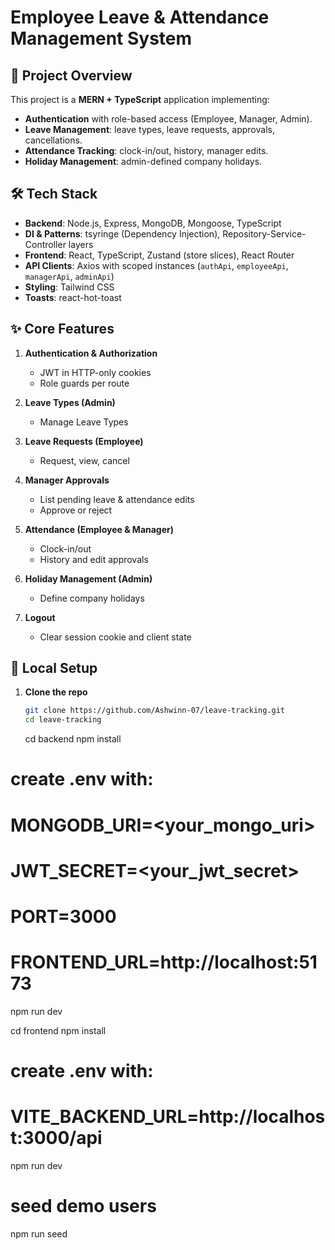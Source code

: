 # Employee Leave & Attendance Management System

## 📖 Project Overview

This project is a **MERN + TypeScript** application implementing:

- **Authentication** with role-based access (Employee, Manager, Admin).
- **Leave Management**: leave types, leave requests, approvals, cancellations.
- **Attendance Tracking**: clock-in/out, history, manager edits.
- **Holiday Management**: admin-defined company holidays.

## 🛠 Tech Stack

- **Backend**: Node.js, Express, MongoDB, Mongoose, TypeScript
- **DI & Patterns**: tsyringe (Dependency Injection), Repository-Service-Controller layers
- **Frontend**: React, TypeScript, Zustand (store slices), React Router
- **API Clients**: Axios with scoped instances (`authApi`, `employeeApi`, `managerApi`, `adminApi`)
- **Styling**: Tailwind CSS
- **Toasts**: react-hot-toast

## ✨ Core Features

1. **Authentication & Authorization**

   - JWT in HTTP-only cookies
   - Role guards per route

2. **Leave Types (Admin)**

   - Manage Leave Types

3. **Leave Requests (Employee)**

   - Request, view, cancel

4. **Manager Approvals**

   - List pending leave & attendance edits
   - Approve or reject

5. **Attendance (Employee & Manager)**

   - Clock-in/out
   - History and edit approvals

6. **Holiday Management (Admin)**

   - Define company holidays

7. **Logout**
   - Clear session cookie and client state

## 🚀 Local Setup

1. **Clone the repo**

   ```bash
   git clone https://github.com/Ashwinn-07/leave-tracking.git
   cd leave-tracking
   ```

   cd backend
   npm install

# create .env with:

# MONGODB_URI=<your_mongo_uri>

# JWT_SECRET=<your_jwt_secret>

# PORT=3000

# FRONTEND_URL=http://localhost:5173

npm run dev

cd frontend
npm install

# create .env with:

# VITE_BACKEND_URL=http://localhost:3000/api

npm run dev

# seed demo users

npm run seed
